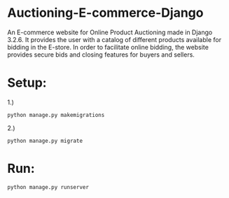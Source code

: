 # Auctioning-E-commerce-Django
An E-commerce website for Online Product Auctioning made in Django 3.2.6. It provides the user with a catalog of different products available for bidding in the E-store. In order to facilitate online bidding, the website provides secure bids and closing features for buyers and sellers. 

# Setup:
1.) 
```shell
python manage.py makemigrations
```
2.) 
```shell
python manage.py migrate
```
# Run:
```shell
python manage.py runserver
```

